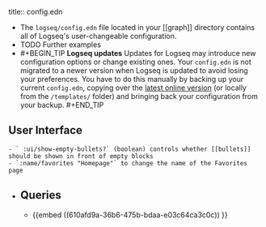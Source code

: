 title:: config.edn

- The `logseq/config.edn` file located in your [[graph]] directory contains all of Logseq's user-changeable configuration.
- TODO Further examples
-
  #+BEGIN_TIP
  **Logseq updates** 
  Updates for Logseq may introduce new configuration options or change existing ones. Your `config.edn` is not migrated to a newer version when Logseq is updated to avoid losing your preferences. You have to do this manually by backing up your current `config.edn`, copying over the [latest online version](https://raw.githubusercontent.com/logseq/logseq/master/templates/config.edn) (or locally from the `/templates/` folder) and bringing back your configuration from your backup.
  #+END_TIP
## User Interface
	- ` :ui/show-empty-bullets?` (boolean) controls whether [[bullets]] should be shown in front of empty blocks
	- `:name/favorites "Homepage"` to change the name of the Favorites page
- ## Queries
	- {{embed ((610afd9a-36b6-475b-bdaa-e03c64ca3c0c)) }}
